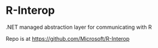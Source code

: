 # R-Interop
.NET managed abstraction layer for communicating with R

Repo is at https://github.com/Microsoft/R-Interop
